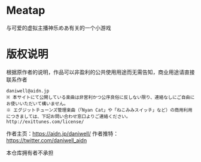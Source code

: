 # Meatap
与可爱的虚拟主播神乐めあ有关的一个小游戏



# 版权说明  
根据原作者的说明，作品可以非盈利的公共使用用途而无需告知，商业用途请直接联系作者

```
daniwell@aidn.jp
※ 本サイトにて公開している楽曲は非営利かつ公序良俗に反しない限り、連絡なしにご自由にお使いいただいて構いません。
※ エグジットチューンズ管理楽曲（「Nyan Cat」や「ねこみみスイッチ」など）の商用利用につきましては、下記お問い合わせ窓口よりご連絡ください。
http://exittunes.com/license/
```
作者主页：https://aidn.jp/daniwell/ 作者推特：https://twitter.com/daniwell_aidn



本仓库拥有者不承担


